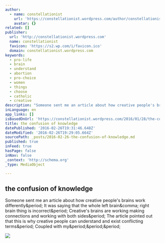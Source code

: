 ```yaml
---
author:
  - name: constellationist
    url: 'https://constellationist.wordpress.com/author/constellationist/'
    avatar: {}
related: []
publisher:
  url: 'http://constellationist.wordpress.com'
  name: constellationist
  favicon: 'https://s2.wp.com/i/favicon.ico'
  domain: constellationist.wordpress.com
keywords:
  - pro-life
  - brain
  - understand
  - abortion
  - pro-choice
  - women
  - things
  - choose
  - catholic
  - creative
description: "Someone sent me an article about how creative people's brains work differently. It was saying that the whole left brain, right brain thing is incorrect. Creative's brains are working making connections and working with both sides. The article pointed out that this is why creative people can understand and exist conflicting terms. Coupled with my..."
inLanguage: en
app_links: []
isBasedOnUrl: 'https://constellationist.wordpress.com/2016/01/28/the-confusion-of-knowledge/'
title: the confusion of knowledge
datePublished: '2016-02-26T19:31:46.648Z'
dateModified: '2016-02-26T19:29:05.664Z'
sourcePath: _posts/2016-02-26-the-confusion-of-knowledge.md
published: true
inFeed: true
hasPage: false
inNav: false
_context: 'http://schema.org'
_type: MediaObject

---
```

<article style=""><h1>the confusion of knowledge</h1><p>Someone sent me an article about how creative people's brains work differently&amp;period; It was saying that the whole left brain&amp;comma; right brain thing is incorrect&amp;period; Creative's brains are working making connections and working with both sides&amp;period; The article pointed out that this is why creative people can understand and exist conflicting terms&amp;period; Coupled with my&amp;period;&amp;period;&amp;period;</p><img src="https://s0.wp.com/i/blank.jpg" /></article>